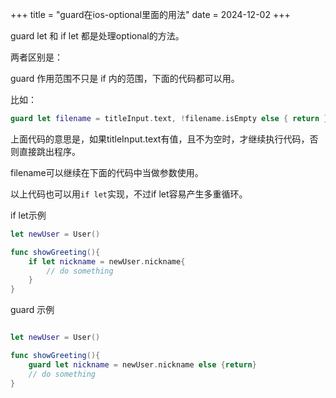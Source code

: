 +++
title = "guard在ios-optional里面的用法"
date = 2024-12-02
+++

guard let 和 if let 都是处理optional的方法。

两者区别是：

guard 作用范围不只是 if 内的范围，下面的代码都可以用。

比如：

```swift
guard let filename = titleInput.text, !filename.isEmpty else { return }
```

上面代码的意思是，如果titleInput.text有值，且不为空时，才继续执行代码，否则直接跳出程序。

filename可以继续在下面的代码中当做参数使用。

以上代码也可以用`if let`实现，不过if let容易产生多重循环。

if let示例

```swift
let newUser = User()

func showGreeting(){
    if let nickname = newUser.nickname{
        // do something
    }
}
```

guard 示例

```swift

let newUser = User()

func showGreeting(){
    guard let nickname = newUser.nickname else {return}
    // do something
}
```
